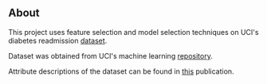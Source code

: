 ## About

This project uses feature selection and model selection techniques on UCI's diabetes readmission [dataset](http://archive.ics.uci.edu/ml/datasets/Diabetes+130-US+hospitals+for+years+1999-2008#).

Dataset was obtained from UCI's machine learning [repository](https://archive.ics.uci.edu/ml/datasets/diabetes+130-us+hospitals+for+years+1999-2008).

Attribute descriptions of the dataset can be found in [this](https://www.hindawi.com/journals/bmri/2014/781670/) publication.

